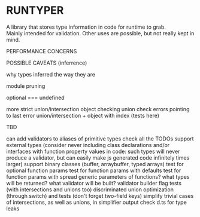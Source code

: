 # RUNTYPER

A library that stores type information in code for runtime to grab.  
Mainly intended for validation. Other uses are possible, but not really kept in mind.  

PERFORMANCE CONCERNS

POSSIBLE CAVEATS (inferrence)

why types inferred the way they are

module pruning

optional === undefined

more strict union/intersection object checking
union check errors pointing to last error
union/intersection + object with index (tests here)

TBD

can add validators to aliases of primitive types
check all the TODOs
support external types (consider never including class declarations and/or interfaces with function property values in code: such types will never produce a validator, but can easily make js generated code infinitely times larger)
support binary classes (buffer, arraybuffer, typed arrays)
test for optional function params
test for function params with defaults
test for function params with spread
generic parameters of functions? what types will be returned? what validator will be built?
validator builder flag tests (with intersections and unions too)
discriminated union optimization (through switch) and tests (don't forget two-field keys)
simplify trivial cases of intersections, as well as unions, in simplifier output
check d.ts for type leaks

